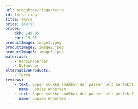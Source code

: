 ```yaml
---
url: produkter/ringe/terra
id: terra-ring
title: Terra
price: 149.95
prices:
    dkk: 149.95
    eur: 19.95
productImage: image1.jpeg
productImage2: image2.jpeg
productImage3: image3.jpeg
materials:
    - Harpiksperler
    - Nylonsnor
alternativeProducts:
    - Terra
reviews:
    - text: Super smukke smøkker der passer helt perfekt!
      name: Louise Andersen
    - text: Super smukke smøkker der passer helt perfekt!
      name: Louise Andersen
---
```

